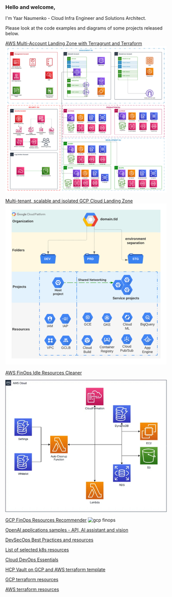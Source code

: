 ### Hello and welcome,

I'm Yaar Naumenko - Cloud Infra Engineer and Solutions Architect.

Please look at the code examples and diagrams of some projects released below. 

[AWS Multi-Account Landing Zone with Terragrunt and Terraform](https://github.com/cloudon-one/aws-terragrunt-configuration)
![aws-terragrunt-lz](https://github.com/cloudon-one/aws-terragrunt-configuration/blob/main/aws/aws-landing-zone.png)

[Multi-tenant, scalable and isolated GCP Cloud Landing Zone](https://github.com/cloudon-one/snippet)
![gcp snippet](https://github.com/cloudon-one/snippet/blob/main/GCP%20HLD%20-%20SNIPPET-GCP.png)

[AWS FinOps Idle Resources Cleaner](https://github.com/cloudon-one/aws-cleaner)

![aws cleaner hld](https://github.com/cloudon-one/aws-cleaner/blob/main/image_original.jpeg)

[GCP FinOps Resources Recommender](https://github.com/cloudon-one/gcp-finops-recommender)
![gcp finops](https://github.com/cloudon-one/gcp-finops-recommender/blob/main/image_fixed_width.png)

[OpenAI applications samples -  API, AI assistant and vision](https://github.com/cloudon-one/genai)

[DevSecOps Best Practices and resources](https://github.com/cloudon-one/DevSecOps)

[List of selected k8s resources](https://github.com/cloudon-one/k8s-resources)

[Cloud DevOps Essentials](https://github.com/cloudon-one/devops-toolset) 

[HCP Vault on GCP and AWS terraform template](https://github.com/cloudon-one/vault)

[GCP terraform resources](https://github.com/cloudon-one/gcp-terraform-resources) 

[AWS terraform resources](https://github.com/cloudon-one/aws-tf-modules) 


